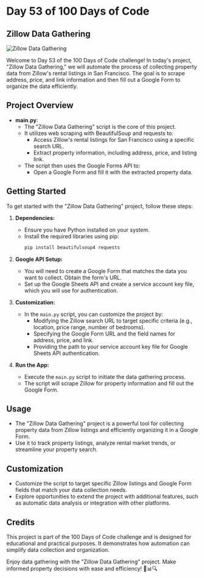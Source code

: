 # Day 53 of 100 Days of Code

## Zillow Data Gathering

![Zillow Data Gathering](https://example.com/zillow_data_gathering.jpg)

Welcome to Day 53 of the 100 Days of Code challenge! In today's project, "Zillow Data Gathering," we will automate the process of collecting property data from Zillow's rental listings in San Francisco. The goal is to scrape address, price, and link information and then fill out a Google Form to organize the data efficiently.

## Project Overview

- **main.py**:
  - The "Zillow Data Gathering" script is the core of this project.
  - It utilizes web scraping with BeautifulSoup and requests to:
    - Access Zillow's rental listings for San Francisco using a specific search URL.
    - Extract property information, including address, price, and listing link.
  - The script then uses the Google Forms API to:
    - Open a Google Form and fill it with the extracted property data.

## Getting Started

To get started with the "Zillow Data Gathering" project, follow these steps:

1. **Dependencies:**
   - Ensure you have Python installed on your system.
   - Install the required libraries using pip:
     ```bash
     pip install beautifulsoup4 requests 
     ```

2. **Google API Setup:**
   - You will need to create a Google Form that matches the data you want to collect. Obtain the form's URL.
   - Set up the Google Sheets API and create a service account key file, which you will use for authentication.

3. **Customization:**
   - In the `main.py` script, you can customize the project by:
     - Modifying the Zillow search URL to target specific criteria (e.g., location, price range, number of bedrooms).
     - Specifying the Google Form URL and the field names for address, price, and link.
     - Providing the path to your service account key file for Google Sheets API authentication.

4. **Run the App:**
   - Execute the `main.py` script to initiate the data gathering process.
   - The script will scrape Zillow for property information and fill out the Google Form.

## Usage

- The "Zillow Data Gathering" project is a powerful tool for collecting property data from Zillow listings and efficiently organizing it in a Google Form.
- Use it to track property listings, analyze rental market trends, or streamline your property search.

## Customization

- Customize the script to target specific Zillow listings and Google Form fields that match your data collection needs.
- Explore opportunities to extend the project with additional features, such as automatic data analysis or integration with other platforms.

## Credits

This project is part of the 100 Days of Code challenge and is designed for educational and practical purposes. It demonstrates how automation can simplify data collection and organization.

Enjoy data gathering with the "Zillow Data Gathering" project. Make informed property decisions with ease and efficiency! 🏡📊🔍